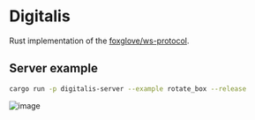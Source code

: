 # Digitalis

Rust implementation of the [foxglove/ws-protocol](https://github.com/foxglove/ws-protocol/blob/main/docs/spec.md).

## Server example

```sh
cargo run -p digitalis-server --example rotate_box --release
```

![image](https://github.com/eduidl/digitalis/assets/25898373/c26a8e0d-f63c-4fb3-a4e4-e825ece0245d)
